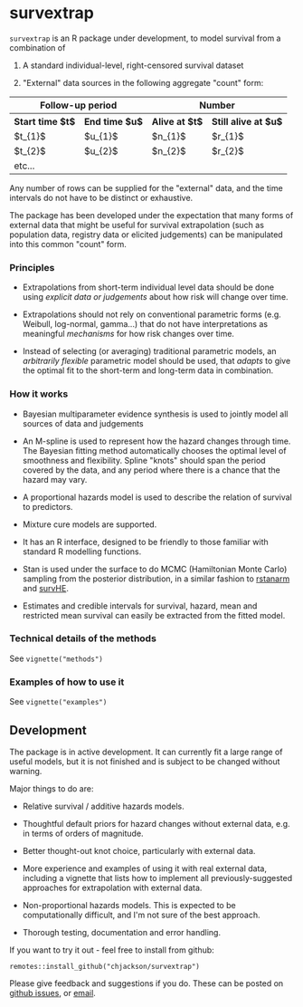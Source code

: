 # survextrap 

`survextrap` is an R package under development, to model survival from a combination of 

1. A standard individual-level, right-censored survival dataset

2. "External" data sources in the following aggregate "count" form:

<table> 
<tr>
<th colspan="2">Follow-up period </th>
<th colspan="2">Number</th>
</tr> 
<tr><th>Start time $t$</th><th>End time $u$</th><th>Alive at $t$</th><th>Still alive at $u$</th></tr>

<tr>
<td> $t_{1}$ </td>
<td> $u_{1}$ </td>
<td> $n_{1}$ </td>
<td> $r_{1}$ </td>
</tr>

<tr>
<td> $t_{2}$ </td>
<td> $u_{2}$ </td>
<td> $n_{2}$ </td>
<td> $r_{2}$ </td>
</tr>

<tr>
<td>etc...</td>
<td></td>
<td></td>
<td></td>

</tr>

</table>

Any number of rows can be supplied for the "external" data, and the time intervals do not have to be distinct or exhaustive. 

The package has been developed under the expectation that many forms of external data that might be useful for survival extrapolation (such as population data, registry data or elicited judgements) can be manipulated into this common "count" form.

### Principles

* Extrapolations from short-term individual level data should be done using _explicit data or judgements_ about how risk will change over time. 

* Extrapolations should not rely on conventional parametric forms (e.g. Weibull, log-normal, gamma...) that do not have interpretations as meaningful _mechanisms_ for how risk changes over time.

* Instead of selecting (or averaging) traditional parametric models, an _arbitrarily flexible_ parametric model should be used, that _adapts_ to give the optimal fit to the short-term and long-term data in combination.


### How it works 

* Bayesian multiparameter evidence synthesis is used to jointly model all sources of data and judgements 

* An M-spline is used to represent how the hazard changes through time.  The Bayesian fitting method automatically chooses the optimal level of smoothness and flexibility.  Spline "knots" should span the period covered by the data, and any period where there is a chance that the hazard may vary.

* A proportional hazards model is used to describe the relation of survival to predictors. 

* Mixture cure models are supported.

* It has an R interface, designed to be friendly to those familiar with standard R modelling functions.

* Stan is used under the surface to do MCMC (Hamiltonian Monte Carlo) sampling from the posterior distribution, in a similar fashion to [rstanarm](https://mc-stan.org/rstanarm/) and [survHE](https://CRAN.R-project.org/package=survHE). 

* Estimates and credible intervals for survival, hazard, mean and restricted mean survival can easily be extracted from the fitted model.


### Technical details of the methods

See `vignette("methods")`


### Examples of how to use it 

See `vignette("examples")`


## Development 

The package is in active development.  It can currently fit a large range of useful models, but it is not finished and is subject to be changed without warning.

Major things to do are:

* Relative survival / additive hazards models. 

* Thoughtful default priors for hazard changes without external data, e.g. in terms of orders of magnitude.

* Better thought-out knot choice, particularly with external data.

* More experience and examples of using it with real external data, including a vignette that lists how to implement all previously-suggested approaches for extrapolation with external data.

* Non-proportional hazards models.  This is expected to be computationally difficult, and I'm not sure of the best approach.

* Thorough testing, documentation and error handling.

If you want to try it out - feel free to install from github:

```{r}
remotes::install_github("chjackson/survextrap")
```

Please give feedback and suggestions if you do.  These can be posted on [github issues](https://github.com/chjackson/survextrap/issues), or [email](chris.jackson@mrc-bsu.cam.ac.uk).
